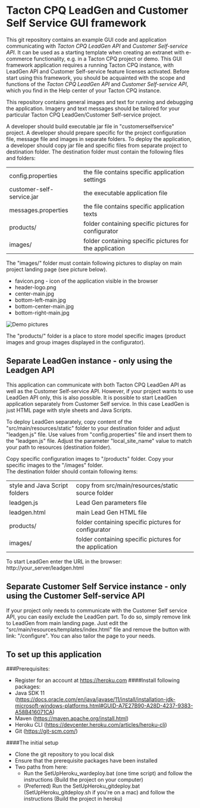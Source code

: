 # Tacton CPQ LeadGen and Customer Self Service GUI framework

This git repository contains an example GUI code and application communicating with *Tacton CPQ LeadGen API* and *Customer Self-service API*. 
It can be used as a starting template when creating an extranet with e-commerce functionality, e.g. in a Tacton CPQ project or demo. 
This GUI framework application requires a running Tacton CPQ instance, with LeadGen API and Customer Self-service feature licenses activated.
Before start using this framework, you should be acquainted with the scope and functions of the *Tacton CPQ LeadGen API* and *Customer Self-service API*, 
which you find in the Help center of your Tacton CPQ instance.

This repository contains general images and text for running and debugging the application. 
Imagery and text messages should be tailored for your particular Tacton CPQ LeadGen/Customer Self-service project.

A developer should build executable jar file in "customerselfservice" project. A developer should prepare 
specific for the project configuration file, message file and images in separate folders. To deploy the application, 
a developer should copy jar file and specific files from separate project to destination folder. The destination folder must 
contain the following files and folders:
<table>
<tr><td>config.properties</td><td>the file contains specific application settings</td></tr>
<tr><td>customer-self-service.jar</td><td>the executable application file</td></tr>
<tr><td>messages.properties</td><td>the file contains specific application texts</td></tr>
<tr><td>products/ </td><td>folder containing specific pictures for configurator</td></tr>
<tr><td>images/ </td><td>folder containing specific pictures for the application </td></tr>
</table>

The "images/" folder must contain following pictures to display on main project landing page (see picture below). 

- favicon.png - icon of the application visible in the browser
- header-logo.png
- center-main.jpg
- bottom-left-main.jpg
- bottom-center-main.jpg
- bottom-right-main.jpg

![Demo pictures](demoPage.png)

The "products/" folder is a place to store model specific images (product images and group images displayed in 
the configurator).

## Separate LeadGen instance - only using the Leadgen API

This application can communicate with both Tacton CPQ LeadGen API as well as the Customer Self-service API. 
However, if your project wants to use LeadGen API only, this is also possible. 
It is possible to start LeadGen application separately from Customer Self service. In this case LeadGen is just HTML page with style sheets and Java Scripts.

To deploy LeadGen separately, copy content of the "src/main/resources/static" folder to your destination folder and adjust 
"leadgen.js" file. Use values from "config.properties" file and insert them to the "leadgen.js" file. Adjust the parameter 
"local_site_name" value to match your path to resources (destination folder). 

Copy specific configuration images to "/products" folder. Copy your specific images to the "/images" folder.  
The destination folder should contain following items:
<table>
<tr><td>style and Java Script folders</td><td>copy from src/main/resources/static source folder</td></tr>
<tr><td>leadgen.js</td><td>Lead Gen parameters file</td></tr>
<tr><td>leadgen.html</td><td>main Lead Gen HTML file</td></tr>
<tr><td>products/ </td><td>folder containing specific pictures for configurator</td></tr>
<tr><td>images/ </td><td>folder containing specific pictures for the application </td></tr>
</table>

To start LeadGen enter the URL in the browser: http://your_server/leadgen.html

## Separate Customer Self Service instance - only using the Customer Self-service API

If your project only needs to communicate with the Customer Self service API, you can easily exclude the LeadGen part. To do so, simply remove link to LeadGen from main landing page. Just edit the 
"src/main/resources/templates/index.html" file and remove the button with link: "/configure". 
You can also tailor the page to your needs.

## To set up this application
###Prerequisites:
- Register for an account at https://heroku.com 
####Install following packages: 
- Java SDK 11 (https://docs.oracle.com/en/java/javase/11/install/installation-jdk-microsoft-windows-platforms.html#GUID-A7E27B90-A28D-4237-9383-A58B416071CA)
- Maven (https://maven.apache.org/install.html)
- Heroku CLI (https://devcenter.heroku.com/articles/heroku-cli)
- Git (https://git-scm.com/)

####The initial setup
- Clone the git repository to you local disk
- Ensure that the prerequisite packages have been installed
- Two paths from here:
    - Run the SetUpHeroku_wardeploy.bat (one time script) and follow the instructions (Build the project on your computer)
    - (Preferred) Run the SetUpHeroku_gitdeploy.bat (SetUpHeroku_gitdeploy.sh if you're on a mac) and follow the instructions (Build the project in heroku)
    
